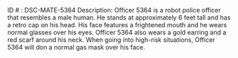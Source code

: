 ID # : DSC-MATE-5364
Description: Officer 5364 is a robot police officer that resembles a male human. He stands at approximately 6 feet tall and has a retro cap on his head. His face features a frightened mouth and he wears normal glasses over his eyes. Officer 5364 also wears a gold earring and a red scarf around his neck. When going into high-risk situations, Officer 5364 will don a normal gas mask over his face.